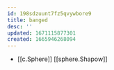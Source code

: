```yaml
---
id: 198sdzuunt7fz5qvywbore9
title: banged
desc: ''
updated: 1671115877301
created: 1665946268094
---
```


- [[c.Sphere]] [[sphere.Shapow]]
